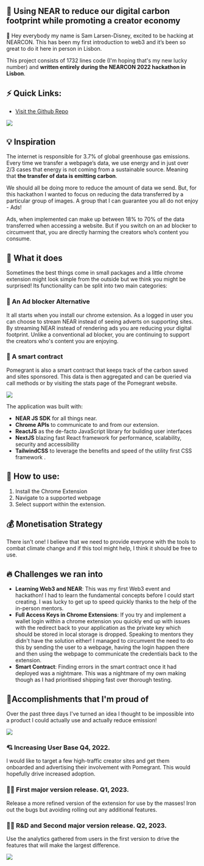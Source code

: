 ## 🌳 **Using NEAR to reduce our digital carbon footprint while promoting a creator economy**

👋 Hey everybody my name is Sam Larsen-Disney, excited to be hacking at NEARCON. This has been my first introduction to web3 and it’s been so great to do it here in person in Lisbon.

This project consists of 1732 lines code (I'm hoping that's my new lucky number) and **written entirely during the NEARCON 2022 hackathon in Lisbon**.

## ⚡️ Quick Links:
- [Visit the Github Repo](https://github.com/slarsendisney/pomegrant)

![](https://ik.imagekit.io/sld/Frame_6__5__N8NnhOfyj.png?ik-sdk-version=javascript-1.4.3&updatedAt=1663106719235)

## 💡 Inspiration 
The internet is responsible for 3.7% of global greenhouse gas emissions. Every time we transfer a webpage’s data, we use energy and in just over 2/3 cases that energy is not coming from a sustainable source. Meaning that **the transfer of data is emitting carbon**.

We should all be doing more to reduce the amount of data we send. But, for this hackathon I wanted to focus on reducing the data transferred by a particular group of images. A group that I can guarantee you all do not enjoy - Ads!

Ads, when implemented can make up between 18% to 70% of the data transferred when accessing a website. But if you switch on an ad blocker to circumvent that, you are directly harming the creators who’s content you consume.

## 🤩 What it does
Sometimes the best things come in small packages and a little chrome extension might look simple from the outside but we think you might be surprised! Its functionality can be split into two main categories:

### 🚫 An Ad blocker Alternative
It all starts when you install our chrome extension. As a logged in user you can choose to stream NEAR instead of seeing adverts on supporting sites. By streaming NEAR instead of rendering ads you are reducing your digital footprint. Unlike a conventional ad blocker,  you are continuing to support the creators who's content you are enjoying.

### 🤔 A smart contract
Pomegrant is also a smart contract that keeps track of the carbon saved and sites sponsored. This data is then aggregated and can be queried via call methods or by visiting the stats page of the Pomegrant website.

![](https://ik.imagekit.io/sld/Frame_7_yQV5_VgIV.png?ik-sdk-version=javascript-1.4.3&updatedAt=1663106831006)

The application was built with:
- **NEAR JS SDK** for all things near. 
- **Chrome APIs** to communicate to and from our extension. 
- **ReactJS** as the de-facto JavaScript library for building user interfaces
- **NextJS**  blazing fast React framework for performance, scalability, security and accessibility
- **TailwindCSS** to leverage the benefits and speed of the utility first CSS framework .

## 🚀 How to use:
1. Install the Chrome Extension
2. Navigate to a supported webpage
3. Select support within the extension.

## 💰 Monetisation Strategy
There isn't one! I believe that we need to provide everyone with the tools to combat climate change and if this tool might help, I think it should be free to use.

## 🔥 Challenges we ran into
- **Learning Web3 and NEAR**: This was my first Web3 event and hackathon! I had to learn the fundamental concepts before I could start creating. I was lucky to get up to speed quickly thanks to the help of the in-person mentors.
- **Full Access Keys in Chrome Extensions**: If you try and implement a wallet login within a chrome extension you quickly end up with issues with the redirect back to your application as the private key which should be stored in local storage is dropped. Speaking to mentors they didn't have the solution either! I managed to circumvent the need to do this by sending the user to a webpage, having the login happen there and then using the webpage to communicate the credentials back to the extension.
- **Smart Contract**: Finding errors in the smart contract once it had deployed was a nightmare. This was a nightmare of my own making though as I had prioritised shipping fast over thorough testing.

## 🤩Accomplishments that I'm proud of

Over the past three days I've turned an idea I thought to be impossible into a product I could actually use and actually reduce emission!

![](https://ik.imagekit.io/sld/Frame_8_A9n98sgDJ.png?ik-sdk-version=javascript-1.4.3&updatedAt=1663107032104)

### 💘 Increasing User Base Q4, 2022. 
I would like to target a few high-traffic creator sites and get them onboarded and advertising their involvement with Pomegrant. This would hopefully drive increased adoption.

### 👨‍💻 First major version release. Q1, 2023.
Release a more refined version of the extension for use by the masses! Iron out the bugs but avoiding rolling out any additional features.

### 👨‍💻 R&D and Second major version release. Q2, 2023.
Use the analytics gathered from users in the first version to drive the features that will make the largest difference.

![](https://ik.imagekit.io/sld/Frame_3_6IwcztFeP.png?ik-sdk-version=javascript-1.4.3&updatedAt=1663106229475)
